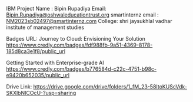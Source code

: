 IBM Project
Name : Bipin Rupadiya
Email: Bipin.Rupadiya@oshwaleducationtrust.org
smartinternz email : NM2023sb02497@smartinternz.com
College: shri jaysukhlal vadhar institute of management studies

Badges URL:
Journey to Cloud: Envisioning Your Solution
https://www.credly.com/badges/fdf988fb-9a51-4369-8178-185d8ca3e1f8/public_url

Getting Started with Enterprise-grade AI
https://www.credly.com/badges/b776584d-c22c-4751-b98c-e9420b652035/public_url

Drive Link:
https://drive.google.com/drive/folders/1_fM_23-58ItoKUScVdk-SKXlbNICOcU-?usp=sharing


